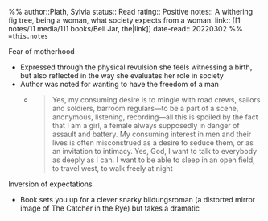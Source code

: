 %%
author::Plath, Sylvia
status:: Read
rating:: Positive
notes:: A withering fig tree, being a woman, what society expects from a woman.
link:: [[1 notes/11 media/111 books/Bell Jar, the|link]]
date-read:: 20220302
%%
`=this.notes`

Fear of motherhood
- Expressed through the physical revulsion she feels witnessing a birth, but also reflected in the way she evaluates her role in society
- Author was noted for wanting to have the freedom of a man
	- >Yes, my consuming desire is to mingle with road crews, sailors and soldiers, barroom regulars—to be a part of a scene, anonymous, listening, recording—all this is spoiled by the fact that I am a girl, a female always supposedly in danger of assault and battery. My consuming interest in men and their lives is often misconstrued as a desire to seduce them, or as an invitation to intimacy. Yes, God, I want to talk to everybody as deeply as I can. I want to be able to sleep in an open field, to travel west, to walk freely at night

Inversion of expectations
- Book sets you up for a clever snarky bildungsroman (a distorted mirror image of The Catcher in the Rye) but takes a dramatic
